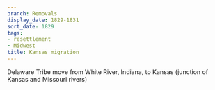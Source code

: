 ```yaml
---
branch: Removals
display_date: 1829-1831
sort_date: 1829
tags:
- resettlement
- Midwest
title: Kansas migration
---
```


Delaware Tribe move from White River, Indiana, to Kansas (junction of Kansas and Missouri rivers)